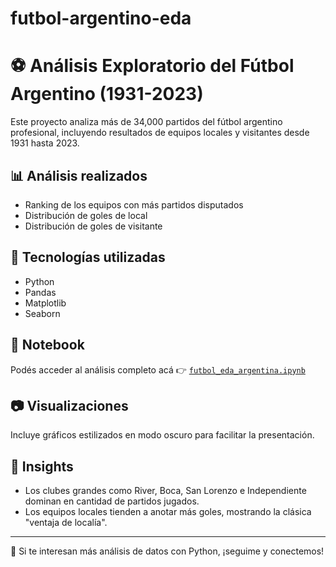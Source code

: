 # futbol-argentino-eda
# ⚽ Análisis Exploratorio del Fútbol Argentino (1931-2023)

Este proyecto analiza más de 34,000 partidos del fútbol argentino profesional, incluyendo resultados de equipos locales y visitantes desde 1931 hasta 2023.

## 📊 Análisis realizados

- Ranking de los equipos con más partidos disputados
- Distribución de goles de local
- Distribución de goles de visitante

## 📌 Tecnologías utilizadas

- Python
- Pandas
- Matplotlib
- Seaborn

## 📎 Notebook

Podés acceder al análisis completo acá 👉 [`futbol_eda_argentina.ipynb`](futbol_eda_argentina.ipynb)

## 📷 Visualizaciones

Incluye gráficos estilizados en modo oscuro para facilitar la presentación.

## 🧠 Insights

- Los clubes grandes como River, Boca, San Lorenzo e Independiente dominan en cantidad de partidos jugados.
- Los equipos locales tienden a anotar más goles, mostrando la clásica "ventaja de localía".

---

📣 Si te interesan más análisis de datos con Python, ¡seguime y conectemos!

